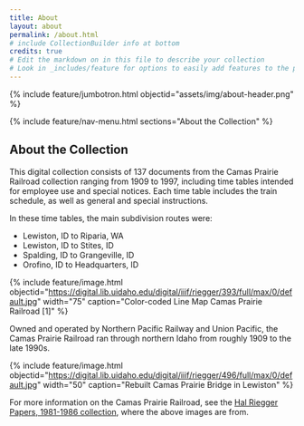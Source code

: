 ```yaml
---
title: About
layout: about
permalink: /about.html
# include CollectionBuilder info at bottom
credits: true
# Edit the markdown on in this file to describe your collection
# Look in _includes/feature for options to easily add features to the page
---
```


{% include feature/jumbotron.html objectid="assets/img/about-header.png" %} 

{% include feature/nav-menu.html sections="About the Collection" %}

## About the Collection

This digital collection consists of 137 documents from the Camas Prairie Railroad collection ranging from 1909 to 1997, including time tables intended for employee use and special notices. Each time table includes the train schedule, as well as general and special instructions. 

In these time tables, the main subdivision routes were:
- Lewiston, ID to Riparia, WA
- Lewiston, ID to Stites, ID
- Spalding, ID to Grangeville, ID
- Orofino, ID to Headquarters, ID

{% include feature/image.html objectid="https://digital.lib.uidaho.edu/digital/iiif/riegger/393/full/max/0/default.jpg" width="75" caption="Color-coded Line Map Camas Prairie Railroad [1]" %} 

Owned and operated by Northern Pacific Railway and Union Pacific, the Camas Prairie Railroad ran through northern Idaho from roughly 1909 to the late 1990s. 

{% include feature/image.html objectid="https://digital.lib.uidaho.edu/digital/iiif/riegger/496/full/max/0/default.jpg" width="50" caption="Rebuilt Camas Prairie Bridge in Lewiston" %} 

For more information on the Camas Prairie Railroad, see the [Hal Riegger Papers, 1981-1986 collection](https://www.lib.uidaho.edu/digital/riegger/browse.html#camas), where the above images are from.



